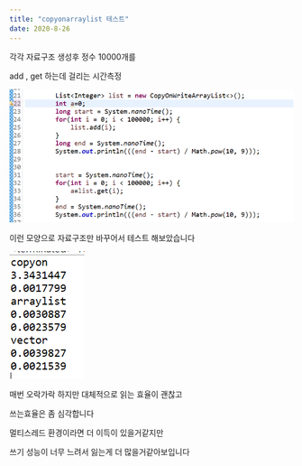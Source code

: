 ```yaml
---
title: "copyonarraylist 테스트"
date: 2020-8-26
---
```



각각 자료구조 생성후 정수 10000개를


add , get 하는데 걸리는 시간측정




![5a5c86bf808133310ab2843ea9cfb45d.png](..\assets\5a5c86bf808133310ab2843ea9cfb45d.png)

이런 모양으로 자료구조만 바꾸어서 테스트 해보았습니다





![298f54e9c4d29f62569633b26181ab48.png](..\assets\298f54e9c4d29f62569633b26181ab48.png)  

매번 오락가락 하지만 대체적으로 읽는 효율이 괜찮고


쓰는효율은 좀 심각합니다


멀티스레드 환경이라면 더 이득이 있을거같지만


쓰기 성능이 너무 느려서 잃는게 더 많을거같아보입니다
